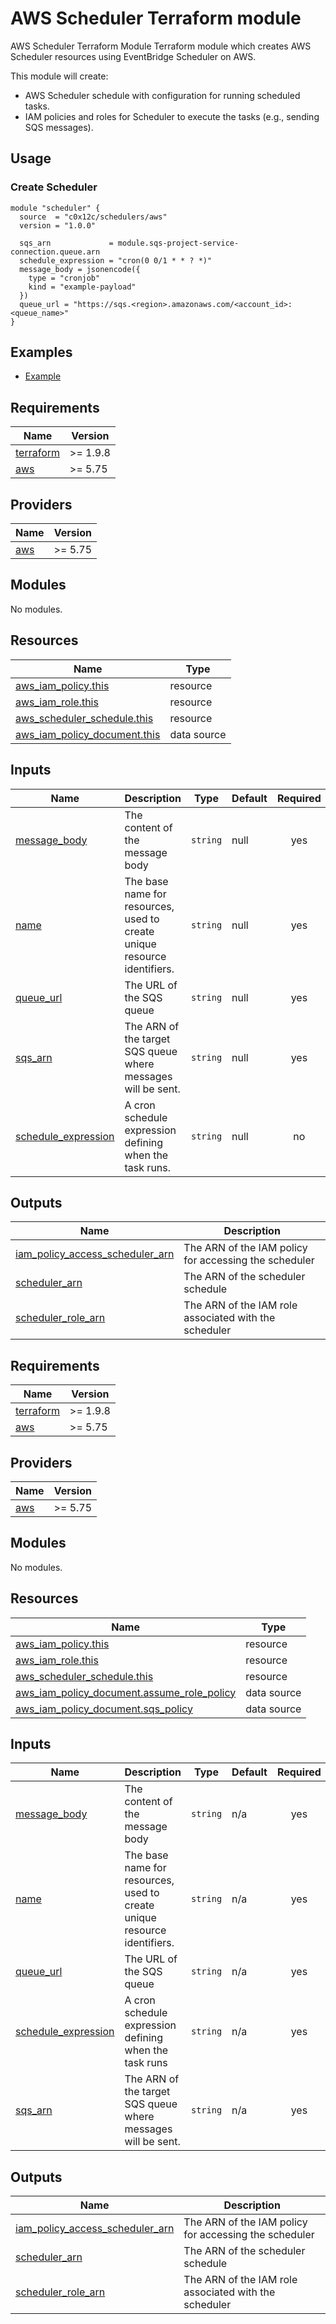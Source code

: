 # AWS Scheduler Terraform module

AWS Scheduler Terraform Module
Terraform module which creates AWS Scheduler resources using EventBridge Scheduler on AWS.

This module will create:

- AWS Scheduler schedule with configuration for running scheduled tasks.
- IAM policies and roles for Scheduler to execute the tasks (e.g., sending SQS messages).

## Usage

### Create Scheduler

```hcl
module "scheduler" {
  source  = "c0x12c/schedulers/aws"
  version = "1.0.0"

  sqs_arn             = module.sqs-project-service-connection.queue.arn
  schedule_expression = "cron(0 0/1 * * ? *)"
  message_body = jsonencode({
    type = "cronjob"
    kind = "example-payload"
  })
  queue_url = "https://sqs.<region>.amazonaws.com/<account_id>:<queue_name>"
}
```

## Examples

- [Example](./examples/complete/)

## Requirements

| Name                                                                     | Version  |
|--------------------------------------------------------------------------|----------|
| <a name="requirement_terraform"></a> [terraform](#requirement_terraform) | >= 1.9.8 |
| <a name="requirement_aws"></a> [aws](#requirement_aws)                   | \>= 5.75 |

## Providers

| Name                                             | Version  |
|--------------------------------------------------|----------|
| <a name="provider_aws"></a> [aws](#provider_aws) | \>= 5.75 |

## Modules

No modules.

## Resources

| Name                                                                                                                               | Type        |
|------------------------------------------------------------------------------------------------------------------------------------|-------------|
| [aws_iam_policy.this](https://registry.terraform.io/providers/hashicorp/aws/latest/docs/resources/iam_policy)                      | resource    |
| [aws_iam_role.this](https://registry.terraform.io/providers/hashicorp/aws/latest/docs/resources/iam_role)                          | resource    |
| [aws_scheduler_schedule.this](https://registry.terraform.io/providers/hashicorp/aws/latest/docs/resources/scheduler_schedule)      | resource    |
| [aws_iam_policy_document.this](https://registry.terraform.io/providers/hashicorp/aws/latest/docs/data-sources/iam_policy_document) | data source |

## Inputs

| Name                                                                                          | Description                                                              | Type     | Default | Required |
|-----------------------------------------------------------------------------------------------|--------------------------------------------------------------------------|----------|---------|:--------:|
| <a name="input_message_body"></a> [message\_body](#input\_message\_body)                      | The content of the message body                                          | `string` | null    |   yes    |
| <a name="input_name"></a> [name](#input\_name)                                                | The base name for resources, used to create unique resource identifiers. | `string` | null    |   yes    |
| <a name="input_queue_url"></a> [queue\_url](#input\_queue\_url)                               | The URL of the SQS queue                                                 | `string` | null    |   yes    |
| <a name="input_sqs_arn"></a> [sqs\_arn](#input\_sqs\_arn)                                     | The ARN of the target SQS queue where messages will be sent.             | `string` | null    |   yes    |
| <a name="input_schedule_expression"></a> [schedule\_expression](#input\_schedule\_expression) | A cron schedule expression defining when the task runs.                  | `string` | null    |    no    |

## Outputs

| Name                                                                                                                                      | Description                                           |
|-------------------------------------------------------------------------------------------------------------------------------------------|-------------------------------------------------------|
| <a name="output_iam_policy_access_scheduler_arn"></a> [iam\_policy\_access\_scheduler\_arn](#output\_iam\_policy\_access\_scheduler\_arn) | The ARN of the IAM policy for accessing the scheduler |
| <a name="output_scheduler_arn"></a> [scheduler\_arn](#output\_scheduler\_arn)                                                             | The ARN of the scheduler schedule                     |
| <a name="output_scheduler_role_arn"></a> [scheduler\_role\_arn](#output\_scheduler\_role\_arn)                                            | The ARN of the IAM role associated with the scheduler |

<!-- BEGIN_TF_DOCS -->
## Requirements

| Name | Version |
|------|---------|
| <a name="requirement_terraform"></a> [terraform](#requirement\_terraform) | >= 1.9.8 |
| <a name="requirement_aws"></a> [aws](#requirement\_aws) | >= 5.75 |

## Providers

| Name | Version |
|------|---------|
| <a name="provider_aws"></a> [aws](#provider\_aws) | >= 5.75 |

## Modules

No modules.

## Resources

| Name | Type |
|------|------|
| [aws_iam_policy.this](https://registry.terraform.io/providers/hashicorp/aws/latest/docs/resources/iam_policy) | resource |
| [aws_iam_role.this](https://registry.terraform.io/providers/hashicorp/aws/latest/docs/resources/iam_role) | resource |
| [aws_scheduler_schedule.this](https://registry.terraform.io/providers/hashicorp/aws/latest/docs/resources/scheduler_schedule) | resource |
| [aws_iam_policy_document.assume_role_policy](https://registry.terraform.io/providers/hashicorp/aws/latest/docs/data-sources/iam_policy_document) | data source |
| [aws_iam_policy_document.sqs_policy](https://registry.terraform.io/providers/hashicorp/aws/latest/docs/data-sources/iam_policy_document) | data source |

## Inputs

| Name | Description | Type | Default | Required |
|------|-------------|------|---------|:--------:|
| <a name="input_message_body"></a> [message\_body](#input\_message\_body) | The content of the message body | `string` | n/a | yes |
| <a name="input_name"></a> [name](#input\_name) | The base name for resources, used to create unique resource identifiers. | `string` | n/a | yes |
| <a name="input_queue_url"></a> [queue\_url](#input\_queue\_url) | The URL of the SQS queue | `string` | n/a | yes |
| <a name="input_schedule_expression"></a> [schedule\_expression](#input\_schedule\_expression) | A cron schedule expression defining when the task runs | `string` | n/a | yes |
| <a name="input_sqs_arn"></a> [sqs\_arn](#input\_sqs\_arn) | The ARN of the target SQS queue where messages will be sent. | `string` | n/a | yes |

## Outputs

| Name | Description |
|------|-------------|
| <a name="output_iam_policy_access_scheduler_arn"></a> [iam\_policy\_access\_scheduler\_arn](#output\_iam\_policy\_access\_scheduler\_arn) | The ARN of the IAM policy for accessing the scheduler |
| <a name="output_scheduler_arn"></a> [scheduler\_arn](#output\_scheduler\_arn) | The ARN of the scheduler schedule |
| <a name="output_scheduler_role_arn"></a> [scheduler\_role\_arn](#output\_scheduler\_role\_arn) | The ARN of the IAM role associated with the scheduler |
<!-- END_TF_DOCS -->
